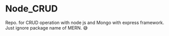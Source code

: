 # Node_CRUD
Repo. for CRUD operation with node js and Mongo with express framework. Just ignore package name of MERN. 😅
